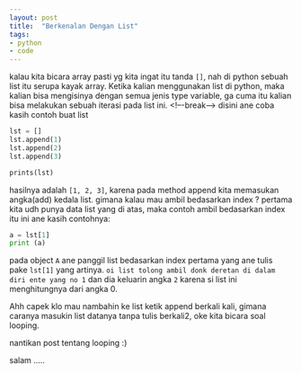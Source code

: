 ```yaml
---
layout: post
title:  "Berkenalan Dengan List"
tags:
- python
- code
---
```

kalau kita bicara array pasti yg kita ingat itu tanda `[]`, nah di python sebuah list itu serupa kayak array. Ketika kalian menggunakan list di python, maka kalian
bisa mengisinya dengan semua jenis type variable, ga cuma itu kalian bisa melakukan sebuah iterasi pada list ini.
<!–-break-–>
disini ane coba kasih contoh buat list
~~~python
lst = []
lst.append(1)
lst.append(2)
lst.append(3)

prints(lst)
~~~
hasilnya adalah `[1, 2, 3]`, karena pada method append kita memasukan angka(add) kedala list. gimana kalau mau ambil bedasarkan index ? pertama kita
udh punya data list yang di atas, maka contoh ambil bedasarkan index itu ini ane kasih contohnya:

~~~python
a = lst[1]
print (a)
~~~

pada object `A` ane panggil list bedasarkan index pertama yang ane tulis pake `lst[1]` yang artinya. `oi list tolong ambil donk deretan di dalam diri ente yang no 1` dan dia keluarin angka `2` karena si list ini menghitungnya dari angka 0.

Ahh capek klo mau nambahin ke list ketik append berkali kali, gimana caranya masukin list datanya tanpa tulis berkali2, oke kita bicara soal looping.

nantikan post tentang looping :)


salam .....
